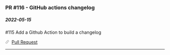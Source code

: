 ### PR #116 - GitHub actions changelog
##### 2022-05-15

#115 Add a Github Action to build a changelog

![](public/images/link.png) [Pull Request](https://github.com/jsaelhof/movie-picker/pull/116)

----
